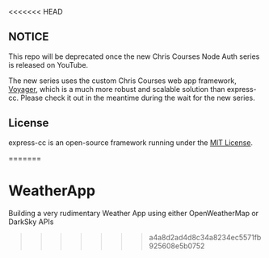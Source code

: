 <<<<<<< HEAD
## NOTICE
 

This repo will be deprecated once the new Chris Courses Node Auth series is released on YouTube.

The new series uses the custom Chris Courses web app framework, [Voyager](https://github.com/chriscourses/voyager), which is a much more robust and scalable solution than express-cc. Please check it out in the meantime during the wait for the new series.

## License

express-cc is an open-source framework running under the [MIT License](https://opensource.org/licenses/MIT).

=======
# WeatherApp

Building a very rudimentary Weather App using either OpenWeatherMap or DarkSky APIs
>>>>>>> a4a8d2ad4d8c34a8234ec5571fb925608e5b0752
